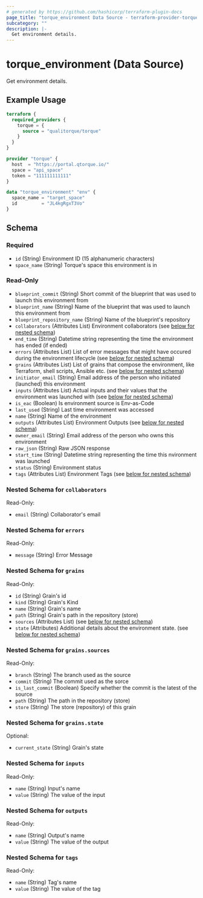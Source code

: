 ```yaml
---
# generated by https://github.com/hashicorp/terraform-plugin-docs
page_title: "torque_environment Data Source - terraform-provider-torque"
subcategory: ""
description: |-
  Get environment details.
---
```


# torque_environment (Data Source)

Get environment details.

## Example Usage

```terraform
terraform {
  required_providers {
    torque = {
      source = "qualitorque/torque"
    }
  }
}

provider "torque" {
  host  = "https://portal.qtorque.io/"
  space = "api_space"
  token = "111111111111"
}

data "torque_environment" "env" {
  space_name = "target_space"
  id         = "JL4kgRgxT3Vo"
}
```

<!-- schema generated by tfplugindocs -->
## Schema

### Required

- `id` (String) Environment ID (15 alphanumeric characters)
- `space_name` (String) Torque's space this environment is in

### Read-Only

- `blueprint_commit` (String) Short commit of the blueprint that was used to launch this environment from
- `blueprint_name` (String) Name of the blueprint that was used to launch this environment from
- `blueprint_repository_name` (String) Name of the blueprint's repository
- `collaborators` (Attributes List) Environment collaborators (see [below for nested schema](#nestedatt--collaborators))
- `end_time` (String) Datetime string representing the time the environment has ended (if ended)
- `errors` (Attributes List) List of error messages that might have occured during the environment lifecycle (see [below for nested schema](#nestedatt--errors))
- `grains` (Attributes List) List of grains that compose the environment, like Terraform, shell scripts, Ansible etc. (see [below for nested schema](#nestedatt--grains))
- `initiator_email` (String) Email address of the person who initiated (launched) this environment
- `inputs` (Attributes List) Actual inputs and their values that the environment was launched with (see [below for nested schema](#nestedatt--inputs))
- `is_eac` (Boolean) Is environment source is Env-as-Code
- `last_used` (String) Last time environment was accessed
- `name` (String) Name of the environment
- `outputs` (Attributes List) Environment Outputs (see [below for nested schema](#nestedatt--outputs))
- `owner_email` (String) Email address of the person who owns this environment
- `raw_json` (String) Raw JSON response
- `start_time` (String) Datetime string representing the time this nvironment was launched
- `status` (String) Environment status
- `tags` (Attributes List) Environment Tags (see [below for nested schema](#nestedatt--tags))

<a id="nestedatt--collaborators"></a>
### Nested Schema for `collaborators`

Read-Only:

- `email` (String) Collaborator's email


<a id="nestedatt--errors"></a>
### Nested Schema for `errors`

Read-Only:

- `message` (String) Error Message


<a id="nestedatt--grains"></a>
### Nested Schema for `grains`

Read-Only:

- `id` (String) Grain's id
- `kind` (String) Grain's Kind
- `name` (String) Grain's name
- `path` (String) Grain's path in the repository (store)
- `sources` (Attributes List) (see [below for nested schema](#nestedatt--grains--sources))
- `state` (Attributes) Additional details about the environment state. (see [below for nested schema](#nestedatt--grains--state))

<a id="nestedatt--grains--sources"></a>
### Nested Schema for `grains.sources`

Read-Only:

- `branch` (String) The branch used as the source
- `commit` (String) The commit used as the sorce
- `is_last_commit` (Boolean) Specify whether the commit is the latest of the source
- `path` (String) The path in the repository (store)
- `store` (String) The store (repository) of this grain


<a id="nestedatt--grains--state"></a>
### Nested Schema for `grains.state`

Optional:

- `current_state` (String) Grain's state



<a id="nestedatt--inputs"></a>
### Nested Schema for `inputs`

Read-Only:

- `name` (String) Input's name
- `value` (String) The value of the input


<a id="nestedatt--outputs"></a>
### Nested Schema for `outputs`

Read-Only:

- `name` (String) Output's name
- `value` (String) The value of the output


<a id="nestedatt--tags"></a>
### Nested Schema for `tags`

Read-Only:

- `name` (String) Tag's name
- `value` (String) The value of the tag
